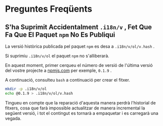 # Preguntes Freqüents

## S'ha Suprimit Accidentalment `.i18n/v` , Fet Que Fa Que El Paquet `npm` No Es Publiqui

La versió històrica publicada pel paquet `npm` es desa a `.i18n/v/ol/v.hash` .

Si suprimiu `.i18n/v/ol` el paquet `npm` no s'alliberarà.

En aquest moment, primer cerqueu el número de versió de l'última versió del vostre projecte a [npmjs.com](//npmjs.com) per exemple, `0.1.9` .

A continuació, consulteu `bash` a continuació per crear el fitxer.

```bash
mkdir -p .i18n/v/ol
echo @0.1.9 > .i18n/v/ol/v.hash
```

Tingueu en compte que la reparació d'aquesta manera perdrà l'historial de fitxers, cosa que farà impossible actualitzar de manera incremental la següent versió, i tot el contingut es tornarà a empaquetar i es carregarà una vegada.